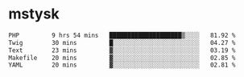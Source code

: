 # mstysk

<!--START_SECTION:waka-->

```txt
PHP         9 hrs 54 mins   ████████████████████▒░░░░   81.92 %
Twig        30 mins         █░░░░░░░░░░░░░░░░░░░░░░░░   04.27 %
Text        23 mins         ▓░░░░░░░░░░░░░░░░░░░░░░░░   03.19 %
Makefile    20 mins         ▓░░░░░░░░░░░░░░░░░░░░░░░░   02.85 %
YAML        20 mins         ▓░░░░░░░░░░░░░░░░░░░░░░░░   02.81 %
```

<!--END_SECTION:waka-->

